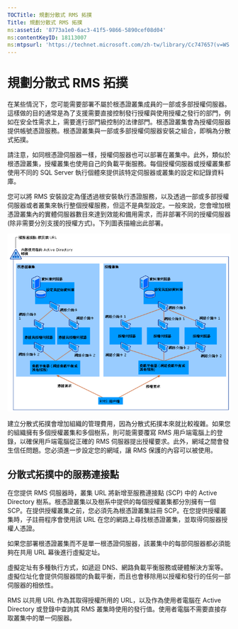 ```yaml
---
TOCTitle: 規劃分散式 RMS 拓撲
Title: 規劃分散式 RMS 拓撲
ms:assetid: '8773a1e0-6ac3-41f5-9866-5890cef08d04'
ms:contentKeyID: 18113007
ms:mtpsurl: 'https://technet.microsoft.com/zh-tw/library/Cc747657(v=WS.10)'
---
```


規劃分散式 RMS 拓撲
===================

在某些情況下，您可能需要部署不屬於根憑證叢集成員的一部或多部授權伺服器。這樣做的目的通常是為了支援需要直接控制發行授權與使用授權之發行的部門，例如在安全性需求上，需要進行部門級控制的法律部門。根憑證叢集會為授權伺服器提供帳號憑證服務。根憑證叢集與一部或多部授權伺服器安裝之組合，即稱為分散式拓撲。

請注意，如同根憑證伺服器一樣，授權伺服器也可以部署在叢集中。此外，類似於根憑證叢集，授權叢集也使用自己的負載平衡服務。每個授權伺服器或授權叢集都使用不同的 SQL Server 執行個體來提供該特定伺服器或叢集的設定和記錄資料庫。

您可以將 RMS 安裝設定為僅透過根安裝執行憑證服務，以及透過一部或多部授權伺服器或者叢集來執行整個授權服務，但這不是典型設定。一般來說，您會增加根憑證叢集內的實體伺服器數目來達到效能和備用需求，而非部署不同的授權伺服器 (除非需要分別支援的授權方式)。下列圖表描繪出此部署。

![](images/Cc747657.01fa5a85-5711-41aa-932a-124049d34186(WS.10).gif)

建立分散式拓撲會增加組織的管理費用，因為分散式拓撲本來就比較複雜。如果您的組織擁有多個授權叢集和多個樹系，則可能需要覆寫 RMS 用戶端電腦上的登錄，以確保用戶端電腦從正確的 RMS 伺服器提出授權要求。此外，網域之間會發生信任問題。您必須進一步設定您的網域，讓 RMS 保護的內容可以被使用。

分散式拓撲中的服務連接點
------------------------

在您提供 RMS 伺服器時，叢集 URL 將新增至服務連接點 (SCP) 中的 Active Directory 樹系。根憑證叢集以及樹系中提供的每個授權叢集都分別擁有一個 SCP。在提供授權叢集之前，您必須先為根憑證叢集註冊 SCP。在您提供授權叢集時，子註冊程序會使用該 URL 在您的網路上尋找根憑證叢集，並取得伺服器授權人憑證。

如果您部署根憑證叢集而不是單一根憑證伺服器，該叢集中的每部伺服器都必須能夠在共用 URL 幕後進行虛擬定址。

虛擬定址有多種執行方式，如遞迴 DNS、網路負載平衡服務或硬體解決方案等。虛擬位址化會提供伺服器間的負載平衡，而且也會移除用以授權和發行的任何一部伺服器的相依性。

RMS 以共用 URL 作為其取得授權所用的 URL，以及作為使用者電腦在 Active Directory 或登錄中查詢其 RMS 叢集時使用的發行值。使用者電腦不需要直接存取叢集中的單一伺服器。
